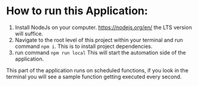 # How to run this Application: 

1. Install NodeJs on your computer. https://nodejs.org/en/ the LTS version will suffice.
2. Navigate to the root level of this project within your terminal and run command `npm i`. This is to install project dependencies.
3. run command `npm run local` This will start the automation side of the application.

This part of the application runs on scheduled functions, if you look in the terminal you will see a sample function getting executed every second.